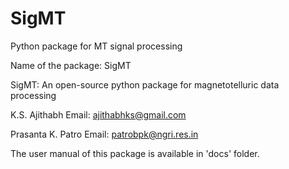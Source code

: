 # SigMT
Python package for MT signal processing

Name of the package: SigMT

SigMT: An open-source python package for magnetotelluric data processing

K.S. Ajithabh
Email: ajithabhks@gmail.com

Prasanta K. Patro
Email: patrobpk@ngri.res.in


The user manual of this package is available in 'docs' folder.
